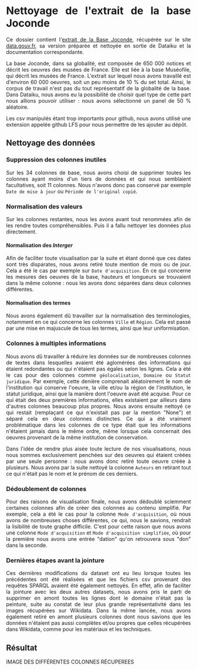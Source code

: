 <div align="justify">

# Nettoyage de l'extrait de la base Joconde
Ce dossier contient l'[extrait de la Base Joconde](https://github.com/Juliettejns/baseJocondeMashup/blob/main/dataset/extraitJoconde/base-joconde-extrait.tar.xz), récupérée sur le site [data.gouv.fr](https://www.data.gouv.fr/fr/datasets/collections-des-musees-de-france-extrait-de-la-base-joconde/), sa version préparée et nettoyée en sortie de Dataiku et la documentation correspondante.

La base Joconde, dans sa globalité, est composée de 650 000 notices et décrit les oeuvres des musées de France. Elle est liée à la base Muséofile, qui décrit les musées de France. L'extrait sur lequel nous avons travaillé est d'environ 60 000 oeuvres, soit un peu moins de 10 % du set total. Ainsi, le corpus de travail n'est pas du tout représentatif de la globalité de la base. Dans Dataiku, nous avons eu la possibilité de choisir quel type de cette part nous allions pouvoir utiliser : nous avons sélectionné un panel de 50 % aléatoire.

Les csv manipulés étant trop importants pour github, nous avons utilisé une extension appelée github LFS pour nous permettre de les ajouter au dépôt. 

## Nettoyage des données
### Suppression des colonnes inutiles
Sur les 34 colonnes de base, nous avons choisi de supprimer toutes les colonnes ayant moins d'un tiers de données et qui nous semblaient facultatives, soit 11 colonnes. Nous n'avons donc pas conservé par exemple ``Date de mise à jour`` ou ``Période de l'original copié``. 

### Normalisation des valeurs  
Sur les colonnes restantes, nous les avons avant tout renommées afin de les rendre toutes compréhensibles. Puis il a fallu nettoyer les données plus directement.
#### Normalisation des _Interger_
Afin de faciliter toute visualisation par la suite et étant donné que ces dates sont très disparates, nous avons retiré toute mention de mois ou de jour. Cela a été le cas par exemple sur ``Date d'acquisition``. En ce qui concerne les mesures des oeuvres de la base, hauteurs et longueurs se trouvaient dans la même colonne : nous les avons donc séparées dans deux colonnes différentes. 
#### Normalisation des termes
Nous avons également dû travailler sur la normalisation des terminologies, notamment en ce qui concerne les colonnes ``Ville`` et ``Région``. Cela est passé par une mise en majuscule de tous les termes, ainsi que leur uniformisation.
### Colonnes à multiples informations
Nous avons dû travailler à réduire les données sur de nombreuses colonnes de textes dans lesquelles avaient été aglomérées des informations qui étaient redondantes ou qui n'étaient pas égales selon les lignes. Cela a été le cas pour des colonnes comme ``géolocalisation``, ``Domaine`` ou ``Statut juridique``. Par exemple, cette denière comprenait aléatoirement le nom de l'institution qui conserve l'oeuvre, la ville et/ou la région de l'institution, le statut juridique, ainsi que la manière dont l'oeuvre avait été acquise. Pour ce qui était des deux premières informations, elles existaient par ailleurs dans d'autres colonnes beaucoup plus propres. Nous avons ensuite nettoyé ce qui restait (remplaçant ce qui n'existait pas par la mention "None") et séparé cela en deux colonnes distinctes. Ce qui a été vraiment problématique dans les colonnes de ce type était que les informations n'étaient jamais dans le même ordre, même lorsque cela concernait des oeuvres provenant de la même institution de conservation.

Dans l'idée de rendre plus aisée toute lecture de nos visualisations, nous nous sommes exclusivement penchées sur des oeuvres qui étaient créées par une seule personne : nous avons donc retiré toute oeuvre créée à plusieurs. Nous avons par la suite nettoyé la colonne ``Auteurs`` en retirant tout ce qui n'était pas le nom et le prénom de ces derniers.

### Dédoublement de colonnes
Pour des raisons de visualisation finale, nous avons dédoublé sciemment certaines colonnes afin de créer des colonnes au contenu simplifié. Par exemple, cela a été le cas pour la colonne ``Mode d'acquisition``, où nous avons de nombreuses choses différentes, ce qui, nous le savions, rendrait la lisibilité de toute graphe difficile. C'est pour cette raison que nous avons une colonne ``Mode d'acquisition`` et ``Mode d'acquisition simplifiée``, où pour la première nous avons une entrée "dation" qu'on retrouvera sous "don" dans la seconde.

### Dernières étapes avant la jointure
Ces dernières modifications du dataset ont eu lieu lorsque toutes les précédentes ont été réalisées et que les fichiers csv provenant des requêtes SPARQL avaient été également nettoyés. En effet, afin de faciliter la jointure avec les deux autres datasets, nous avons pris le parti de supprimer en amont toutes les lignes dont le domaine n'était pas la peinture, suite au constat de leur plus grande représentativité dans les images récupérées sur Wikidata. Dans la même lancée, nous avons également retiré en amont plusieurs colonnes dont nous savions que les données n'étaient pas aussi complètes et/ou propres que celles récupérées dans Wikidata, comme pour les matériaux et les techniques.


## Résultat

IMAGE DES DIFFÉRENTES COLONNES RÉCUPEREES

</div>
